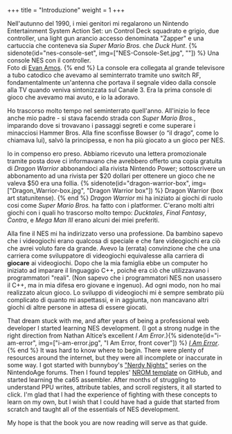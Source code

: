 +++
title = "Introduzione"
weight = 1
+++

Nell'autunno del 1990, i miei genitori mi regalarono un Nintendo Entertainment
System Action Set: un Control Deck squadrato e grigio, due controller, una light gun arancio accesso denominata "Zapper"
e una cartuccia che conteneva sia _Super Mario
Bros._ che _Duck Hunt_. {% sidenote(id="nes-console-set",
img=["NES-Console-Set.jpg", ""]) %}
Una console NES con il controller.\
Foto di [Evan Amos](https://commons.wikimedia.org/wiki/User:Evan-Amos).
{% end %}
La console era collegata al grande televisore a tubo catodico
che avevamo al seminterrato tramite uno switch RF, fondamentalmente un'antenna 
che portava il segnale video dalla console alla TV quando veniva sintonizzata sul Canale 3.
Era la prima console di gioco che avevamo mai avuto, e io la adoravo.

Ho trascorso molto tempo nel seminterrato quell'anno. All'inizio lo fece anche mio padre -
si stava facendo strada con _Super Mario Bros._, imparando dove si trovavano i passaggi segreti
e come superare i minacciosi Hammer Bros.
Alla fine sconfisse Bowser (o “il drago”, come lo chiamava lui), salvò la
principessa, e non ha più giocato a un gioco per NES.

Io in compenso ero preso. Abbiamo ricevuto una lettera promozionale tramite posta
dove ci informavano che avrebbero offerto una copia gratuita di _Dragon Warrior_
abbonandoci alla rivista Nintendo Power; sottoscrivere
un abbonamento ad una rivista per $20 dollari per ottenere un gioco che ne valeva $50
era una follia. {% sidenote(id="dragon-warrior-box",
img=["Dragon_Warrior-box.jpg", "Dragon Warrior box"]) %}
Dragon Warrior (box art statunitense).
{% end %}
_Dragon Warrior_ mi ha iniziato ai giochi di ruolo cosi come
 _Super Mario Bros._ ha fatto con i platformer. 
C'erano molti altri giochi con i quali ho trascorso molto tempo: _Ducktales_, _Final Fantasy_,
_Contra_, e _Mega Man III_ erano alcuni dei miei preferiti.

Alla fine il NES mi ha indirizzato verso una professione. Da bambino sapevo 
che i videogiochi erano qualcosa di speciale e che fare videogiochi era ciò che avrei
voluto fare da grande. Avevo la (errata) convinzione che che una carriera come sviluppatore di videogiochi
equivalesse alla carriera di **giocare** ai videogiochi. Dopo che la mia famiglia ebbe un computer ho iniziato
ad imparare il linguaggio C++, poiché era ciò che utilizzavano i programmatori "reali". (Non sapevo che i programmatori NES 
non usassero il C++, ma in mia difesa ero giovane e ingenuo).
Ad ogni modo, non ho mai realizzato alcun gioco. Lo sviluppo di videogiochi mi è sempre sembrato
più complicato di quanto mi aspettassi, e in aggiunta, non mancavano altri giochi di altre persone in attesa di essere giocati.

That dream stuck with me, and after years of being a professional web
developer I started learning NES development. (I got a strong nudge in the
right direction from Nathan Altice’s excellent _I Am Error_.){% sidenote(id="i-am-error",
img=["i-am-error.jpg", "I Am Error, front cover"]) %}
[_I Am Error_](https://mitpress.mit.edu/books/i-am-error).
{% end %}
It was hard to know where to begin. There were plenty of resources around the
internet, but they were all incomplete or inaccurate in some way. I got started
with bunnyboy's ["Nerdy Nights"](https://nerdy-nights.nes.science) series on the NintendoAge forums. Then I found
tepples' [NROM template](https://github.com/pinobatch/nrom-template)
on GitHub, and started learning the ca65 assembler.
After months of struggling to understand PPU writes, attribute tables, and
scroll registers, it all started to click. I'm glad that I had the experience
of fighting with these concepts to learn on my own, but I wish that I could
have had a guide that started from scratch and taught all of the essentials of
NES development.

My hope is that the book you are now reading will serve as that guide.
